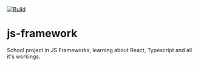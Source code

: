 [![Build](https://github.com/ESPR07/js-framework/actions/workflows/pipeline.yml/badge.svg)](https://github.com/ESPR07/js-framework/actions/workflows/pipeline.yml)
# js-framework
School project in JS Frameworks, learning about React, Typescript and all it's workings.
